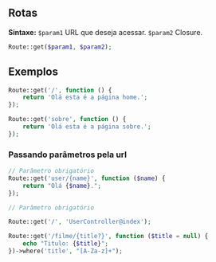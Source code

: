 ## Rotas
**Sintaxe:**
`$param1` URL que deseja acessar.
`$param2` Closure.
```php
Route::get($param1, $param2);
```

## Exemplos
```php
Route::get('/', function () {
	return 'Olá esta é a página home.';
});

Route::get('sobre', function () {
	return 'Olá esta é a página sobre.';
});
```

### Passando parâmetros pela url
```php
// Parâmetro obrigatório
Route::get('user/{name}', function ($name) {
	return "Olá {$name}.";
});

// Parâmetro obrigatório
```

```php
Route::get('/', 'UserController@index');

Route::get('/filme/{title?}', function ($title = null) {
	echo "Titulo: {$title}";
})->where('title', "[A-Za-z]+");
```

<!--stackedit_data:
eyJoaXN0b3J5IjpbMTg2MjEzNTY0Nl19
-->